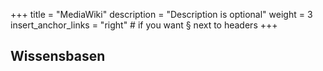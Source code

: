 +++
title = "MediaWiki"
description = "Description is optional"
weight = 3
insert_anchor_links = "right" # if you want § next to headers
+++

## Wissensbasen